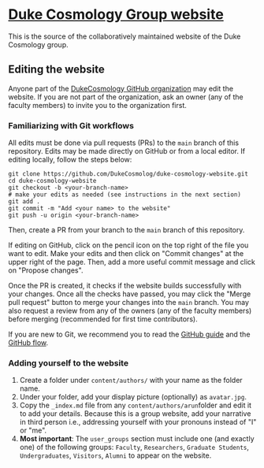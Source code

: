 # [Duke Cosmology Group website](https://cosmology.phy.duke.edu/)

This is the source of the collaboratively maintained website of the Duke Cosmology group.

## Editing the website

Anyone part of the [DukeCosmology GitHub organization](https://github.com/DukeCosmolog) may edit the website.
If you are not part of the organization, ask an owner (any of the faculty members) to invite you to the organization first.

### Familiarizing with Git workflows
All edits must be done via pull requests (PRs) to the `main` branch of this repository.
Edits may be made directly on GitHub or from a local editor.
If editing locally, follow the steps below:

```
git clone https://github.com/DukeCosmolog/duke-cosmology-website.git
cd duke-cosmology-website
git checkout -b <your-branch-name>
# make your edits as needed (see instructions in the next section)
git add .
git commit -m "Add <your name> to the website"
git push -u origin <your-branch-name>
```

Then, create a PR from your branch to the `main` branch of this repository.

If editing on GitHub, click on the pencil icon on the top right of the file you want to edit.
Make your edits and then click on "Commit changes" at the upper right of the page.
Then, add a more useful commit message and click on "Propose changes".

Once the PR is created, it checks if the website builds successfully with your changes.
Once all the checks have passed, you may click the "Merge pull request" button to merge your changes into the `main` branch.
You may also request a review from any of the owners (any of the faculty members) before merging (recommended for first time contributors).

If you are new to Git, we recommend you to read the [GitHub guide](https://guides.github.com/activities/hello-world/) and the [GitHub flow](https://guides.github.com/introduction/flow/).


### Adding yourself to the website
1. Create a folder under `content/authors/` with your name as the folder name.
2. Under your folder, add your display picture (optionally) as `avatar.jpg`.
3. Copy the `_index.md` file from any `content/authors/arun`folder and edit it to add your details.
Because this is a group website, add your narrative in third person i.e., addressing yourself with your pronouns instead of "I" or "me".
4. **Most important**: The `user_groups` section must include one (and exactly one) of the following groups: `Faculty`, `Researchers`, `Graduate Students`, `Undergraduates`, `Visitors`, `Alumni` to appear on the website.
